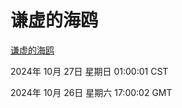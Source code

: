 # 谦虚的海鸥
[谦虚的海鸥](http://219.139.197.74:56308/qxdho/course/base/hotlink/index.php)

2024年 10月 27日 星期日 01:00:01 CST

2024年 10月 26日 星期六 17:00:02 GMT
